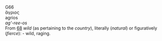 <body>
  <p>G66<br>  ἄγριος  <br> agrios  <br><i>ag‘-ree-os </i><br>From <a href="g0068.htm">68</a>  <i>wild</i> (as pertaining to the <i>country</i>), literally (<i>natural</i>) or figuratively (<i>fierce</i>): - wild, raging.<br></p>
 </body>